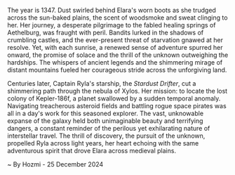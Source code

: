 
The year is 1347.  Dust swirled behind Elara's worn boots as she trudged across the sun-baked plains, the scent of woodsmoke and sweat clinging to her.  Her journey, a desperate pilgrimage to the fabled healing springs of  Aethelburg, was fraught with peril.  Bandits lurked in the shadows of crumbling castles, and the ever-present threat of starvation gnawed at her resolve. Yet, with each sunrise, a renewed sense of adventure spurred her onward, the promise of solace and the thrill of the unknown outweighing the hardships.  The whispers of ancient legends and the shimmering mirage of distant mountains fueled her courageous stride across the unforgiving land.

Centuries later,  Captain Ryla's starship, the *Stardust Drifter*, cut a shimmering path through the nebula of Xylos.  Her mission: to locate the lost colony of Kepler-186f, a planet swallowed by a sudden temporal anomaly.  Navigating treacherous asteroid fields and battling rogue space pirates was all in a day's work for this seasoned explorer.  The vast, unknowable expanse of the galaxy held both unimaginable beauty and terrifying dangers, a constant reminder of the perilous yet exhilarating nature of interstellar travel.  The thrill of discovery, the pursuit of the unknown, propelled Ryla across light years, her heart echoing with the same adventurous spirit that drove Elara across medieval plains.

~ By Hozmi - 25 December 2024
